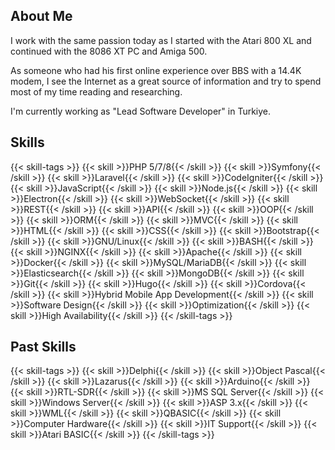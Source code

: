 ## About Me

I work with the same passion today as I started with the Atari
800 XL and continued with the 8086 XT PC and Amiga 500.

As someone who had his first online experience over BBS with a 14.4K modem, I see the Internet as a great
source of information and try to spend most of my time reading and researching.

I'm currently working as "Lead Software Developer" in Turkiye.

## Skills

{{< skill-tags >}}
    {{< skill >}}PHP 5/7/8{{< /skill >}}
    {{< skill >}}Symfony{{< /skill >}}
    {{< skill >}}Laravel{{< /skill >}}
    {{< skill >}}CodeIgniter{{< /skill >}}
    {{< skill >}}JavaScript{{< /skill >}}
    {{< skill >}}Node.js{{< /skill >}}
    {{< skill >}}Electron{{< /skill >}}
    {{< skill >}}WebSocket{{< /skill >}}
    {{< skill >}}REST{{< /skill >}}
    {{< skill >}}API{{< /skill >}}
    {{< skill >}}OOP{{< /skill >}}
    {{< skill >}}ORM{{< /skill >}}
    {{< skill >}}MVC{{< /skill >}}
    {{< skill >}}HTML{{< /skill >}}
    {{< skill >}}CSS{{< /skill >}}
    {{< skill >}}Bootstrap{{< /skill >}}
    {{< skill >}}GNU/Linux{{< /skill >}}
    {{< skill >}}BASH{{< /skill >}}
    {{< skill >}}NGINX{{< /skill >}}
    {{< skill >}}Apache{{< /skill >}}
    {{< skill >}}Docker{{< /skill >}}
    {{< skill >}}MySQL/MariaDB{{< /skill >}}
    {{< skill >}}Elasticsearch{{< /skill >}}
    {{< skill >}}MongoDB{{< /skill >}}
    {{< skill >}}Git{{< /skill >}}
    {{< skill >}}Hugo{{< /skill >}}
    {{< skill >}}Cordova{{< /skill >}}
    {{< skill >}}Hybrid Mobile App Development{{< /skill >}}
    {{< skill >}}Software Design{{< /skill >}}
    {{< skill >}}Optimization{{< /skill >}}
    {{< skill >}}High Availability{{< /skill >}}
{{< /skill-tags >}}

## Past Skills

{{< skill-tags >}}
    {{< skill >}}Delphi{{< /skill >}}
    {{< skill >}}Object Pascal{{< /skill >}}
    {{< skill >}}Lazarus{{< /skill >}}
    {{< skill >}}Arduino{{< /skill >}}
    {{< skill >}}RTL-SDR{{< /skill >}}
    {{< skill >}}MS SQL Server{{< /skill >}}
    {{< skill >}}Windows Server{{< /skill >}}
    {{< skill >}}ASP 3.x{{< /skill >}}
    {{< skill >}}WML{{< /skill >}}
    {{< skill >}}QBASIC{{< /skill >}}
    {{< skill >}}Computer Hardware{{< /skill >}}
    {{< skill >}}IT Support{{< /skill >}}
    {{< skill >}}Atari BASIC{{< /skill >}}
{{< /skill-tags >}}